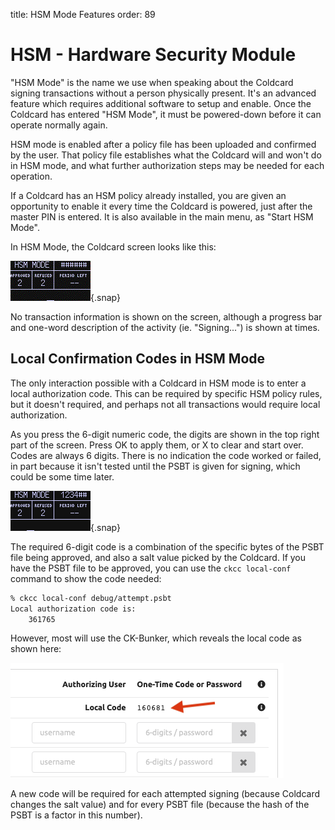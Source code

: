 title: HSM Mode Features
order: 89

# HSM - Hardware Security Module

"HSM Mode" is the name we use when speaking about the Coldcard signing
transactions without a person physically present. It's an advanced
feature which requires additional software to setup and enable.
Once the Coldcard has entered "HSM Mode", it must be powered-down
before it can operate normally again.

HSM mode is enabled after a policy file has been uploaded and
confirmed by the user. That policy file establishes what the Coldcard
will and won't do in HSM mode, and what further authorization steps
may be needed for each operation.

If a Coldcard has an HSM policy already installed, you are given
an opportunity to enable it every time the Coldcard is powered,
just after the master PIN is entered. It is also available in the
main menu, as "Start HSM Mode".

In HSM Mode, the Coldcard screen looks like this:

![hsm-mode example](img/hsm-mode.gif){.snap}

No transaction information is shown on the screen, although a
progress bar and one-word description of the activity (ie. "Signing...")
is shown at times.

## Local Confirmation Codes in HSM Mode

The only interaction possible with a Coldcard in HSM mode is to
enter a local authorization code. This can be required by
specific HSM policy rules, but it doesn't required, and perhaps
not all transactions would require local authorization.

As you press the 6-digit numeric code, the digits are shown in the
top right part of the screen. Press OK to apply them, or X to clear
and start over. Codes are always 6 digits. There is no indication
the code worked or failed, in part because it isn't tested until
the PSBT is given for signing, which could be some time later.

![entering local code](img/hsm-local-code.png){.snap}

The required 6-digit code is a combination of the specific bytes
of the PSBT file being approved, and also a salt value picked by
the Coldcard.  If you have the PSBT file to be approved, you can
use the `ckcc local-conf` command to show the code needed:

```sh
% ckcc local-conf debug/attempt.psbt
Local authorization code is:
	361765

```

However, most will use the CK-Bunker, which reveals the local code as shown here:

![bunker shows local code](img/bunker-local-conf.png)

A new code will be required for each attempted signing (because
Coldcard changes the salt value) and for every PSBT file (because
the hash of the PSBT is a factor in this number).
